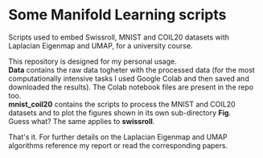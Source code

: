# Some Manifold Learning scripts
Scripts used to embed Swissroll, MNIST and COIL20 datasets with Laplacian Eigenmap and UMAP, for a university course.  
  
This repository is designed for my personal usage.  
**Data** contains the raw data togheter with the processed data (for the most computationally intensive tasks I used Google Colab and then saved and downloaded the results). The Colab notebook files are present in the repo too.  
**mnist_coil20** contains the scripts to process the MNIST and COIL20 datasets and to plot the figures shown in its own sub-directory **Fig**.  
Guess what? The same applies to **swissroll**.
  
That's it. For further details on the Laplacian Eigenmap and UMAP algorithms reference my report or read the corresponding papers.  
